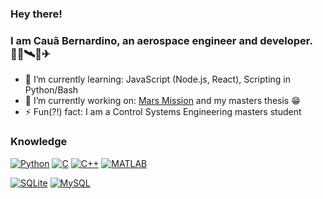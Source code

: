 ### Hey there!

### I am Cauã Bernardino, an aerospace engineer and developer. 👨‍💻🛰🚀✈

- 🌱 I’m currently learning: JavaScript (Node.js, React), Scripting in Python/Bash
- 🔭 I’m currently working on: [Mars Mission](https://github.com/cauabernardino/mars_mission) and my masters thesis 😁
- ⚡ Fun(?!) fact: I am a Control Systems Engineering masters student

### Knowledge

[![Python](https://img.shields.io/badge/-Python-3776AB?style=flat&logo=Python&logoColor=white&link=https://github.com/cauabernardino/)](https://github.com/cauabernardino/)
[![C](https://img.shields.io/badge/--A8B9CC?style=flat&logo=C&logoColor=black&link=https://github.com/cauabernardino/)](https://github.com/cauabernardino/)
[![C++](http://img.shields.io/badge/-C++-00599C?style=flat&logo=Cplusplus&link=https://github.com/cauabernardino)](https://github.com/cauabernardino/)
[![MATLAB](https://img.shields.io/badge/-MATLAB-important?style=flat&logo=&link=https://github.com/cauabernardino/)](https://github.com/cauabernardino/)

[![SQLite](https://img.shields.io/badge/-SQLite-003B57?style=flat&logo=SQLite&link=https://github.com/cauabernardino/)](https://github.com/cauabernardino/)
[![MySQL](https://img.shields.io/badge/-MySQL-4479A1?style=flat&logo=MySQL&logoColor=white&link=https://github.com/cauabernardino/)](https://github.com/cauabernardino/)

<!--
## Knowledge

[![PostgreSQL](https://img.shields.io/badge/-PostgreSQL-336791?style=flat-square&logo=postgresql&link=https://github.com/fabioniglio/)](https://github.com/fabioniglio/)


Here are some ideas to get you started:

- 🔭 I’m currently working on ...
- 🌱 I’m currently learning ...
- 👯 I’m looking to collaborate on ...
- 🤔 I’m looking for help with ...
- 💬 Ask me about ...
- 📫 How to reach me: ...
- 😄 Pronouns: ...
- ⚡ Fun fact: ... 
-->
